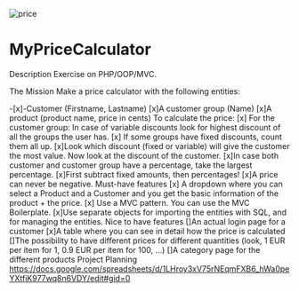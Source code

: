 ![price](https://user-images.githubusercontent.com/68239365/122572944-89a12d00-d04e-11eb-83f9-ac0cc65a719c.png)
# MyPriceCalculator

Description
Exercise on PHP/OOP/MVC.

The Mission
Make a price calculator with the following entities:

 -[x]-Customer (Firstname, Lastname)
 [x]A customer group (Name)
 [x]A product (product name, price in cents)
To calculate the price:
[x] For the customer group: In case of variable discounts look for highest discount of all the groups the user has.
[x] If some groups have fixed discounts, count them all up.
 [x]Look which discount (fixed or variable) will give the customer the most value.
 Now look at the discount of the customer.
 [x]In case both customer and customer group have a percentage, take the largest percentage.
 [x]First subtract fixed amounts, then percentages!
 [x]A price can never be negative.
Must-have features
[x] A dropdown where you can select a Product and a Customer and you get the basic information of the product + the price.
[x] Use a MVC pattern. You can use the MVC Boilerplate.
 [x]Use separate objects for importing the entities with SQL, and for managing the entities.
Nice to have features
 []An actual login page for a customer
 [x]A table where you can see in detail how the price is calculated
 []The possibility to have different prices for different quantities (look, 1 EUR per item for 1, 0.9 EUR per item for 100, ...)
 []A category page for the different products
Project Planning
https://docs.google.com/spreadsheets/d/1LHroy3xV75rNEqmFXB6_hWa0peYXtfiK977wq8n6VDY/edit#gid=0
